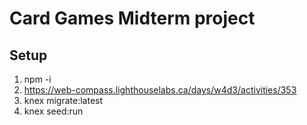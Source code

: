 # Card Games Midterm project

## Setup
1. npm -i
2. https://web-compass.lighthouselabs.ca/days/w4d3/activities/353
3. knex migrate:latest
4. knex seed:run
